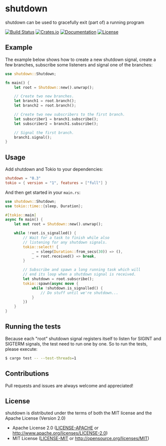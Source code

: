 # shutdown

shutdown can be used to gracefully exit (part of) a running program

[![Build Status][gh-actions-badge]][gh-actions-url]
[![Crates.io][crates-badge]][crates-url]
[![Documentation][docs-badge]][docs-url]
[![License][license-badge]][license-url]

[gh-actions-badge]: https://github.com/svanharmelen/shutdown/workflows/Test%20and%20Build/badge.svg
[gh-actions-url]: https://github.com/svanharmelen/shutdown/actions?workflow=Test%20and%20Build
[crates-badge]: https://img.shields.io/crates/v/shutdown.svg
[crates-url]: https://crates.io/crates/shutdown
[docs-badge]: https://docs.rs/shutdown/badge.svg
[docs-url]: https://docs.rs/shutdown
[license-badge]: https://img.shields.io/crates/l/shutdown.svg
[license-url]: https://github.com/svanharmelen/shutdown#license

## Example

The example below shows how to create a new shutdown signal, create a few
branches, subscribe some listeners and signal one of the branches:

```rust
use shutdown::Shutdown;

fn main() {
    let root = Shutdown::new().unwrap();

    // Create two new branches.
    let branch1 = root.branch();
    let branch2 = root.branch();

    // Create two new subscribers to the first branch.
    let subscriber1 = branch1.subscribe();
    let subscriber2 = branch1.subscribe();

    // Signal the first branch.
    branch1.signal();
}
```

## Usage

Add shutdown and Tokio to your dependencies:

```toml
shutdown = "0.3"
tokio = { version = "1", features = ["full"] }
```

And then get started in your `main.rs`:

```rust
use shutdown::Shutdown;
use tokio::time::{sleep, Duration};

#[tokio::main]
async fn main() {
    let mut root = Shutdown::new().unwrap();

    while !root.is_signalled() {
        // Wait for a task to finish while also
        // listening for any shutdown signals.
        tokio::select! {
            _ = sleep(Duration::from_secs(30)) => (),
            _ = root.received() => break,
        }

        // Subscribe and spawn a long running task which will
        // end its loop when a shutdown signal is received.
        let shutdown = root.subscribe();
        tokio::spawn(async move {
            while !shutdown.is_signalled() {
                // Do stuff until we're shutdown...
            }
        })
    }
}
```

## Running the tests

Because each "root" shutdown signal registers itself to listen for SIGINT and
SIGTERM signals, the test need to run one by one. So to run the tests, please
execute:

```sh
$ cargo test -- --test-threads=1
```

## Contributions

Pull requests and issues are always welcome and appreciated!

## License

shutdown is distributed under the terms of both the MIT license and the Apache License (Version 2.0)

- Apache License 2.0 ([LICENSE-APACHE](LICENSE-APACHE) or http://www.apache.org/licenses/LICENSE-2.0)
- MIT License ([LICENSE-MIT](LICENSE-MIT) or http://opensource.org/licenses/MIT)
